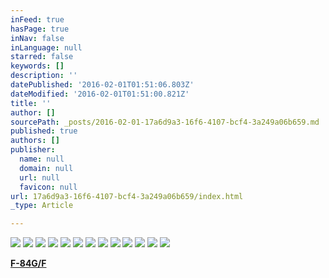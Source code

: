```yaml
---
inFeed: true
hasPage: true
inNav: false
inLanguage: null
starred: false
keywords: []
description: ''
datePublished: '2016-02-01T01:51:06.803Z'
dateModified: '2016-02-01T01:51:00.821Z'
title: ''
author: []
sourcePath: _posts/2016-02-01-17a6d9a3-16f6-4107-bcf4-3a249a06b659.md
published: true
authors: []
publisher:
  name: null
  domain: null
  url: null
  favicon: null
url: 17a6d9a3-16f6-4107-bcf4-3a249a06b659/index.html
_type: Article

---
```

![](https://the-grid-user-content.s3-us-west-2.amazonaws.com/a6a15889-5249-4e16-a2a0-2c71c1d1317d.jpg)
![](https://the-grid-user-content.s3-us-west-2.amazonaws.com/17499e32-43eb-4eb2-8077-1de8f3db52ee.jpg)
![](https://the-grid-user-content.s3-us-west-2.amazonaws.com/a57eab59-6039-4e8f-9b0a-40b3130e7da4.jpg)
![](https://the-grid-user-content.s3-us-west-2.amazonaws.com/6864e013-4d9d-4ebc-bfa0-74b6109e0432.jpg)
![](https://the-grid-user-content.s3-us-west-2.amazonaws.com/7a026211-c7e7-40ef-b2d5-b71281c108d7.jpg)
![](https://the-grid-user-content.s3-us-west-2.amazonaws.com/e3b0bc9c-33b5-434b-9caa-3eb1c39ea1f0.jpg)
![](https://the-grid-user-content.s3-us-west-2.amazonaws.com/17095c02-070c-47ea-b071-144a3a0c3f29.jpg)
![](https://the-grid-user-content.s3-us-west-2.amazonaws.com/e62e04d8-bb8d-4acb-b1f4-54a80d334a98.jpg)
![](https://the-grid-user-content.s3-us-west-2.amazonaws.com/864d1776-bb30-4bb7-a726-1dda12ea498c.jpg)
![](https://the-grid-user-content.s3-us-west-2.amazonaws.com/7dfb460d-9096-454c-8248-2238f53473a7.jpg)
![](https://the-grid-user-content.s3-us-west-2.amazonaws.com/ec424462-71f9-49b5-8572-dac1365b4812.jpg)
![](https://the-grid-user-content.s3-us-west-2.amazonaws.com/55ec607f-4a9c-43b1-bea6-106d370e8fa7.jpg)
![](https://the-grid-user-content.s3-us-west-2.amazonaws.com/1e7f25f0-98e1-47e6-8a26-dcda602f4a4d.jpg)

**[F-84G/F][0]**

[0]: null
